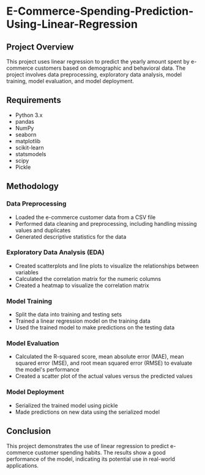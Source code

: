 # E-Commerce-Spending-Prediction-Using-Linear-Regression
## Project Overview
This project uses linear regression to predict the yearly amount spent by e-commerce customers based on demographic and behavioral data. The project involves data preprocessing, exploratory data analysis, model training, model evaluation, and model deployment.
## Requirements
- Python 3.x
- pandas
- NumPy
- seaborn
- matplotlib
- scikit-learn
- statsmodels
- scipy
- Pickle
## Methodology
### Data Preprocessing
- Loaded the e-commerce customer data from a CSV file
- Performed data cleaning and preprocessing, including handling missing values and duplicates
- Generated descriptive statistics for the data
### Exploratory Data Analysis (EDA)
- Created scatterplots and line plots to visualize the relationships between variables
- Calculated the correlation matrix for the numeric columns
- Created a heatmap to visualize the correlation matrix
### Model Training
- Split the data into training and testing sets
- Trained a linear regression model on the training data
- Used the trained model to make predictions on the testing data
### Model Evaluation
- Calculated the R-squared score, mean absolute error (MAE), mean squared error (MSE), and root mean squared error (RMSE) to evaluate the model's performance
- Created a scatter plot of the actual values versus the predicted values
### Model Deployment
- Serialized the trained model using pickle
- Made predictions on new data using the serialized model
## Conclusion
This project demonstrates the use of linear regression to predict e-commerce customer spending habits. The results show a good performance of the model, indicating its potential use in real-world applications.
